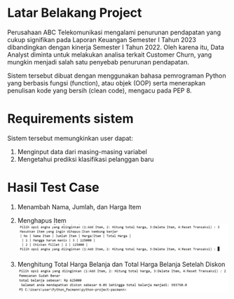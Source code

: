 # Latar Belakang Project
  Perusahaan ABC Telekomunikasi mengalami penurunan pendapatan yang cukup signifikan pada Laporan Keuangan Semester I Tahun 2023 dibandingkan dengan kinerja Semester I Tahun 2022. Oleh karena itu, Data Analyst diminta untuk melakukan analisa terkait Customer Churn, yang mungkin menjadi salah satu penyebab penurunan pendapatan.

  Sistem tersebut dibuat dengan menggunakan bahasa pemrograman Python yang berbasis fungsi (function),
  atau objek (OOP) serta menerapkan penulisan kode yang bersih (clean code), mengacu pada PEP 8.

# Requirements sistem
  Sistem tersebut memungkinkan user dapat:
  1. Menginput data dari masing-masing variabel
  2. Mengetahui prediksi klasifikasi pelanggan baru

# Hasil Test Case
1. Menambah Nama, Jumlah, dan Harga Item
   
2. Menghapus Item
   ![Picture Delete Item](https://github.com/vennysulien/python-project-pacmann/blob/main/picture_2_delete_item.jpg?raw=true)
3. Menghitung Total Harga Belanja dan Total Harga Belanja Setelah Diskon
  ![Picture Hitung Total Belanja](https://github.com/vennysulien/python-project-pacmann/blob/main/picture_3_hitung_total_belanja.jpg?raw=true)
